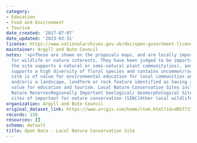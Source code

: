 ```yaml
---
category:
- Education
- Food and Environment
- Tourism
date_created: '2017-07-07'
date_updated: '2023-03-31'
license: https://www.nationalarchives.gov.uk/doc/open-government-licence/version/3/
maintainer: Argyll and Bute Council
notes: '<p>These are shown on the proposals maps, and are locally important sites
  for wildlife or nature interests. They have been judged to be important because:
  the site supports a natural or semi-natural plant community(ies), and/orthe site
  supports a high diversity of floral species and contains uncommon/rare fauna, and/orthe
  site is of value for environmental education for local communities and local schools
  and/oris a landscape, landform or rock feature identified as having a particular
  value for education and tourism. Local Nature Conservation Sites include: Local
  Nature ReservesRegionally Important Geological/ Geomorphological SitesThe former
  sites of important for nature conservation (SINC)Other local wildlife sites</p>'
organization: Argyll and Bute Council
original_dataset_link: https://www.arcgis.com/home/item.html?id=d05f7337b41e48b4af933404dc0592a2
records: 158
resources: []
schema: default
title: Open Data - Local Nature Conservation Site
---
```

